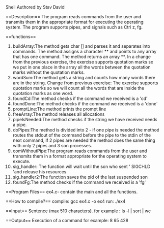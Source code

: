 Shell
Authored by Stav David

==Description==
The program reads commands from the user and transmits them in the appropriate format for executing the operating system. 
The program supports pipes, and signals such as Ctrl z, fg.

==functions==
1. buildArray:The method gets char [] and parses it and separates into commands. The method assigns a character ** and points to any array that has one command. The method returns an array **. 
 In a change from the previous exercise, the exercise supports quotation marks so we put in one place in the array all the words between the quotation marks without the quotation marks.
2. wordSum:The method gets a string and counts how many words there are in the string. Change from previous exercise: 
The exercise supports quotation marks so we will count all the words that are inside the quotation marks as one word.
3. foundCd:The method checks if the command we received is a 'cd'
4. foundDone:The method checks if the command we received is a 'done'
5. promptLine:The method prints the prompt line
6. freeArray:The method releases all allocations
7. pipeIsNeeded:The method checks if the string we have received needs a pipe.
8. doPipes:The method is divided into 2 - if one pipe is needed the method routes the stdout of the command before the pipe to the stdin of the next command,
  if 2 pipes are needed the method does the same thing with only 2 pipes and 3 son processes.
9. comWithoutPipe:The program reads commands from the user and transmits them in a format appropriate for the operating system to execute.
10. sig_handler: The function will wait until the son who sent ' SIGCHLD 'and release his resources
11. sig_handler2:The function saves the pid of the last suspended son
12. foundFg:The method checks if the command we received is a 'fg'

==Program Files==
ex4.c- contain the main and all the functions.

==How to compile?==
compile: gcc ex4.c -o ex4
run: ./ex4

==Input==
Sentence (max 510 characters).
for example : ls -l | sort | wc 

==Output==
Execution of a command
for example: 8      65     428